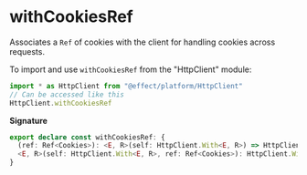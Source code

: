 # withCookiesRef

Associates a `Ref` of cookies with the client for handling cookies across requests.

To import and use `withCookiesRef` from the "HttpClient" module:

```ts
import * as HttpClient from "@effect/platform/HttpClient"
// Can be accessed like this
HttpClient.withCookiesRef
```

**Signature**

```ts
export declare const withCookiesRef: {
  (ref: Ref<Cookies>): <E, R>(self: HttpClient.With<E, R>) => HttpClient.With<E, R>
  <E, R>(self: HttpClient.With<E, R>, ref: Ref<Cookies>): HttpClient.With<E, R>
}
```
